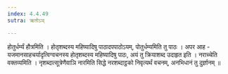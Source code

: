 ```yaml
---
index: 4.4.49
sutra: ऋतोऽञ्

---
```

 होतुर्धर्म्यं हौत्रमिति । होतृशब्दस्य महिष्यादिषु पाठादपपाठोऽयम्, पोतुर्धम्यमिति तु पाठः । अपर आह - यजमानसाहचर्यादृत्विग्वचनस्य होतृशब्दस्य महिष्यादिषु पाठः, अयं तु क्रियाशब्द उदाहृत इति । नराच्चेति वक्तव्यमिति । नृशब्दात्सूत्रेणैवाञि नारमिति सिद्धे नरशब्दाट्ठको निवृत्यर्थं वचनम्, अनभिधानं तु दुर्ज्ञानम् ॥